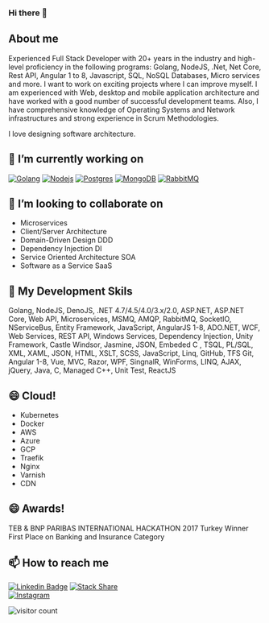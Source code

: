 ### Hi there 👋

## About me
Experienced Full Stack Developer with 20+ years in the industry and high-level proficiency in the following programs: Golang, NodeJS, .Net, Net Core, Rest API, Angular 1 to 8, Javascript, SQL, NoSQL Databases, Micro services and more. I want to work on exciting projects where I can improve myself. I am experienced with Web, desktop and mobile application architecture and have worked with a good number of successful development teams. Also, I have comprehensive knowledge of Operating Systems and Network infrastructures and strong experience in Scrum Methodologies.

I love designing software architecture.

## 🔭 I’m currently working on

[![Golang](https://img.shields.io/badge/-Golang-blue?style=flat&logo=go&link=https://github.com/savasayik/)](https://github.com/savasayik/)
[![Nodejs](https://img.shields.io/badge/-Nodejs-black?style=flat&logo=Node.js&link=https://github.com/savasayik/)](https://github.com/savasayik/)
[![Postgres](https://img.shields.io/badge/-Postgres-black?style=flat&logo=postgres&link=https://github.com/savasayik/)](https://github.com/savasayik/)
[![MongoDB](https://img.shields.io/badge/-MongoDB-black?style=flat&logo=mongodb&link=https://github.com/savasayik/)](https://github.com/savasayik/)
[![RabbitMQ](https://img.shields.io/badge/-RabbitMQ-black?style=flat&logo=rabbitmq&link=https://github.com/savasayik/)](https://github.com/savasayik/)

## 👯 I’m looking to collaborate on
- Microservices
- Client/Server Architecture
- Domain-Driven Design DDD
- Dependency Injection DI
- Service Oriented Architecture SOA
- Software as a Service SaaS


## 🌱 My Development Skils
Golang, NodeJS, DenoJS, .NET 4.7/4.5/4.0/3.x/2.0, ASP.NET, ASP.NET Core, Web API, Microservices, MSMQ, AMQP, RabbitMQ, SocketIO, NServiceBus, Entity Framework, JavaScript, AngularJS 1-8, ADO.NET, WCF, Web Services, REST API, Windows Services, Dependency Injection, Unity Framework, Castle Windsor, Jasmine, JSON, Embeded C , TSQL, PL/SQL, XML, XAML, JSON, HTML, XSLT, SCSS, JavaScript, Linq, GitHub, TFS Git, Angular 1-8, Vue, MVC, Razor, WPF, SingnalR, WinForms, LINQ, AJAX, jQuery, Java, C, Managed C++, Unit Test, ReactJS


## 😄 Cloud!
- Kubernetes
- Docker
- AWS
- Azure
- GCP
- Traefik
- Nginx
- Varnish
- CDN


## 😄 Awards!
TEB & BNP PARIBAS INTERNATIONAL HACKATHON 2017 Turkey Winner <br />
First Place on Banking and Insurance Category


## 📫 How to reach me
[![Linkedin Badge](https://img.shields.io/badge/savasayik-follow%20on%20linkedin-blue?style=for-the-badge&logo=linkedin)](https://www.linkedin.com/in/savas-ayik/)
[![Stack Share](https://img.shields.io/badge/savasayik-follow%20on%20Stack%20Share-blue?style=for-the-badge&logo=stackshare)](https://stackshare.io/savas)  
[![Instagram](https://img.shields.io/badge/savasayik-follow%20on%20Instagram-red?style=for-the-badge&logo=instagram)](https://instagram.com/savasayik)


![visitor count](https://img.shields.io/badge/dynamic/json?color=informational&label=visitor%20count&query=value&url=https://api.countapi.xyz/hit/savasayik)

